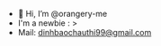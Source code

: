 - 👋 Hi, I’m @orangery-me
- I'm a newbie : >
- Mail: dinhbaochauthi99@gmail.com

<!---
orangery-me/orangery-me is a ✨ special ✨ repository because its `README.md` (this file) appears on your GitHub profile.
You can click the Preview link to take a look at your changes.
--->
